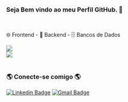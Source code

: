 <h3>Seja Bem vindo ao meu Perfil GitHub. 🤗</h3>
<div align="left" valign="top">
<br/> 
  <p>🌐 Frontend - 🐍 Backend - 🗄️ Bancos de Dados</p>
  <img src="https://skillicons.dev/icons?i=html,css,js,bootstrap,python,django" style="widht: 50px height="50px" /><br/>
  <img src="https://skillicons.dev/icons?i=postgres,mysql" style="widht: 50px height="50px" />
<br/><br/>

### 🌎 Conecte-se comigo 🌎
[![Linkedin Badge](https://img.shields.io/badge/-Raphael%20Souza-6633cc?style=flat-square&logo=Linkedin&logoColor=white&link=https://www.linkedin.com/in/raphaelbsouza/)](https://www.linkedin.com/in/raphaelbsouza/) 
[![Gmail Badge](https://img.shields.io/badge/-raphaelstc@gmail.com-6633cc?style=flat-square&logo=Gmail&logoColor=white&link=mailto:raphaelstc@gmail.com)](mailto:raphaelstc@gmail.com)
</div>
